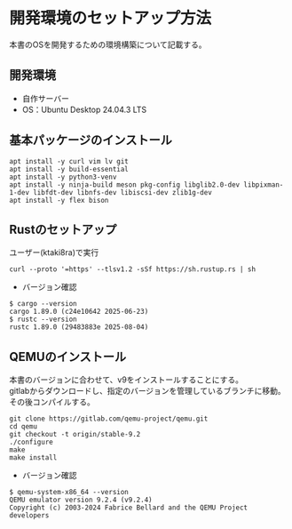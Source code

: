 # 開発環境のセットアップ方法
本書のOSを開発するための環境構築について記載する。

## 開発環境
- 自作サーバー
- OS：Ubuntu Desktop 24.04.3 LTS

## 基本パッケージのインストール
```
apt install -y curl vim lv git
apt install -y build-essential
apt install -y python3-venv
apt install -y ninja-build meson pkg-config libglib2.0-dev libpixman-1-dev libfdt-dev libnfs-dev libiscsi-dev zlib1g-dev
apt install -y flex bison
```

## Rustのセットアップ
ユーザー(ktaki8ra)で実行
```
curl --proto '=https' --tlsv1.2 -sSf https://sh.rustup.rs | sh
```
- バージョン確認
```
$ cargo --version
cargo 1.89.0 (c24e10642 2025-06-23)
$ rustc --version
rustc 1.89.0 (29483883e 2025-08-04)
```

## QEMUのインストール
本書のバージョンに合わせて、v9をインストールすることにする。   
gitlabからダウンロードし、指定のバージョンを管理しているブランチに移動。その後コンパイルする。
```
git clone https://gitlab.com/qemu-project/qemu.git
cd qemu
git checkout -t origin/stable-9.2
./configure
make
make install
```
- バージョン確認
```
$ qemu-system-x86_64 --version
QEMU emulator version 9.2.4 (v9.2.4)
Copyright (c) 2003-2024 Fabrice Bellard and the QEMU Project developers
```

